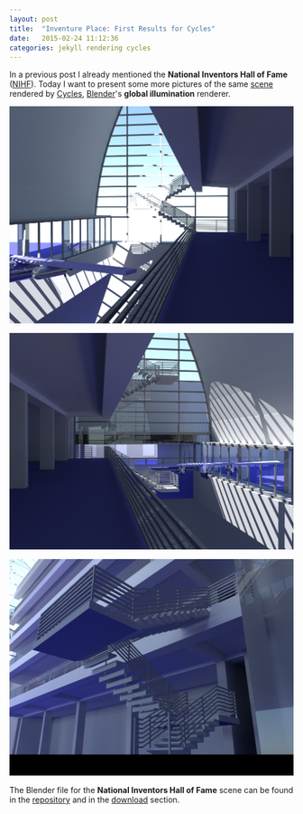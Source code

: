 ```yaml
---
layout: post
title:  "Inventure Place: First Results for Cycles"
date:   2015-02-24 11:12:36
categories: jekyll rendering cycles
---
```


In a previous post I already mentioned the __National Inventors Hall
of Fame__ ([NIHF][nihf]). Today I want to present some more pictures
of the same [scene][repo] rendered by [Cycles][cycles],
[Blender][blender]'s __global illumination__ renderer.

<img src="/assets/invplace_cycles_augAM_f3e_01.png" alt="Cycles
rendering from the 3rd floor looking east." width="650"
class="img-thumbnail"/>

<img src="/assets/invplace_cycles_augAM_f3w_01.png" alt="Cycles
rendering from the 3rd floor looking west." width="650"
class="img-thumbnail"/>

<img src="/assets/invplace_cycles_augAM_st_01.png" alt="Cycles
rendering of the staircase." width="650" class="img-thumbnail"/>

The Blender file for the __National Inventors Hall of Fame__ scene can
be found in the [repository][repo] and in the [download][download]
section.

[nihf]:     https://en.wikipedia.org/wiki/National_Inventors_Hall_of_Fame
[repo]:     https://github.com/wahn/export_multi/tree/master/08_invplace
[cycles]:   http://wiki.blender.org/index.php/Doc:2.6/Manual/Render/Cycles
[blender]:  http://www.blender.org
[download]: https://www.janwalter.org/download
